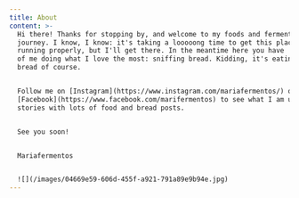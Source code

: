 ```yaml
---
title: About
content: >-
  Hi there! Thanks for stopping by, and welcome to my foods and fermentation
  journey. I know, I know: it's taking a looooong time to get this place up and
  running properly, but I'll get there. In the meantime here you have  a photo
  of me doing what I love the most: sniffing bread. Kidding, it's eating the
  bread of course.


  Follow me on [Instagram](https://www.instagram.com/mariafermentos/) or
  [Facebook](https://www.facebook.com/marifermentos) to see what I am up to! Fun
  stories with lots of food and bread posts.


  See you soon!


  Mariafermentos


  ![](/images/04669e59-606d-455f-a921-791a89e9b94e.jpg)
---
```


